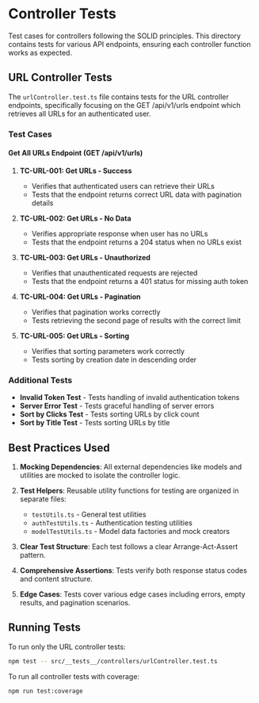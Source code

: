 # Controller Tests

Test cases for controllers following the SOLID principles. This directory contains tests for various API endpoints, ensuring each controller function works as expected.

## URL Controller Tests

The `urlController.test.ts` file contains tests for the URL controller endpoints, specifically focusing on the GET /api/v1/urls endpoint which retrieves all URLs for an authenticated user.

### Test Cases

#### Get All URLs Endpoint (GET /api/v1/urls)

1. **TC-URL-001: Get URLs - Success**

   - Verifies that authenticated users can retrieve their URLs
   - Tests that the endpoint returns correct URL data with pagination details

2. **TC-URL-002: Get URLs - No Data**

   - Verifies appropriate response when user has no URLs
   - Tests that the endpoint returns a 204 status when no URLs exist

3. **TC-URL-003: Get URLs - Unauthorized**

   - Verifies that unauthenticated requests are rejected
   - Tests that the endpoint returns a 401 status for missing auth token

4. **TC-URL-004: Get URLs - Pagination**

   - Verifies that pagination works correctly
   - Tests retrieving the second page of results with the correct limit

5. **TC-URL-005: Get URLs - Sorting**
   - Verifies that sorting parameters work correctly
   - Tests sorting by creation date in descending order

### Additional Tests

- **Invalid Token Test** - Tests handling of invalid authentication tokens
- **Server Error Test** - Tests graceful handling of server errors
- **Sort by Clicks Test** - Tests sorting URLs by click count
- **Sort by Title Test** - Tests sorting URLs by title

## Best Practices Used

1. **Mocking Dependencies**: All external dependencies like models and utilities are mocked to isolate the controller logic.

2. **Test Helpers**: Reusable utility functions for testing are organized in separate files:

   - `testUtils.ts` - General test utilities
   - `authTestUtils.ts` - Authentication testing utilities
   - `modelTestUtils.ts` - Model data factories and mock creators

3. **Clear Test Structure**: Each test follows a clear Arrange-Act-Assert pattern.

4. **Comprehensive Assertions**: Tests verify both response status codes and content structure.

5. **Edge Cases**: Tests cover various edge cases including errors, empty results, and pagination scenarios.

## Running Tests

To run only the URL controller tests:

```bash
npm test -- src/__tests__/controllers/urlController.test.ts
```

To run all controller tests with coverage:

```bash
npm run test:coverage
```
